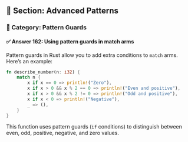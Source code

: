 ## 📘 Section: Advanced Patterns  
### 🔹 Category: Pattern Guards  
#### ✅ Answer 162: Using pattern guards in match arms

Pattern guards in Rust allow you to add extra conditions to `match` arms. Here’s an example:

```rust
fn describe_number(n: i32) {
    match n {
        x if x == 0 => println!("Zero"),
        x if x > 0 && x % 2 == 0 => println!("Even and positive"),
        x if x > 0 && x % 2 != 0 => println!("Odd and positive"),
        x if x < 0 => println!("Negative"),
        _ => (),
    }
}
```

This function uses pattern guards (`if` conditions) to distinguish between even, odd, positive, negative, and zero values.
